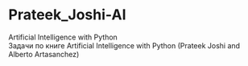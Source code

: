 # Prateek_Joshi-AI
Artificial Intelligence with Python<br>
Задачи по книге Artificial Intelligence with Python (Prateek Joshi and Alberto Artasanchez)

